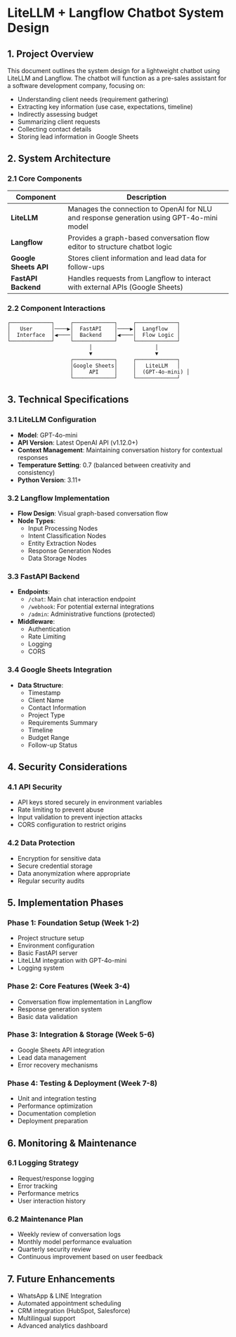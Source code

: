 # LiteLLM + Langflow Chatbot System Design

## 1. Project Overview

This document outlines the system design for a lightweight chatbot using LiteLLM and Langflow. The chatbot will function as a pre-sales assistant for a software development company, focusing on:

- Understanding client needs (requirement gathering)
- Extracting key information (use case, expectations, timeline)
- Indirectly assessing budget
- Summarizing client requests
- Collecting contact details
- Storing lead information in Google Sheets

## 2. System Architecture

### 2.1 Core Components

| Component | Description |
|-----------|------------|
| **LiteLLM** | Manages the connection to OpenAI for NLU and response generation using GPT-4o-mini model |
| **Langflow** | Provides a graph-based conversation flow editor to structure chatbot logic |
| **Google Sheets API** | Stores client information and lead data for follow-ups |
| **FastAPI Backend** | Handles requests from Langflow to interact with external APIs (Google Sheets) |

### 2.2 Component Interactions

```
┌─────────────┐     ┌─────────────┐     ┌─────────────┐
│   User      │────▶│  FastAPI    │────▶│  Langflow   │
│  Interface  │◀────│  Backend    │◀────│  Flow Logic │
└─────────────┘     └─────────────┘     └─────────────┘
                          │                    │
                          ▼                    ▼
                    ┌─────────────┐     ┌─────────────┐
                    │Google Sheets│     │   LiteLLM   │
                    │     API     │     │  (GPT-4o-mini) │
                    └─────────────┘     └─────────────┘
```

## 3. Technical Specifications

### 3.1 LiteLLM Configuration

- **Model**: GPT-4o-mini
- **API Version**: Latest OpenAI API (v1.12.0+)
- **Context Management**: Maintaining conversation history for contextual responses
- **Temperature Setting**: 0.7 (balanced between creativity and consistency)
- **Python Version**: 3.11+

### 3.2 Langflow Implementation

- **Flow Design**: Visual graph-based conversation flow
- **Node Types**:
  - Input Processing Nodes
  - Intent Classification Nodes
  - Entity Extraction Nodes
  - Response Generation Nodes
  - Data Storage Nodes

### 3.3 FastAPI Backend

- **Endpoints**:
  - `/chat`: Main chat interaction endpoint
  - `/webhook`: For potential external integrations
  - `/admin`: Administrative functions (protected)
- **Middleware**:
  - Authentication
  - Rate Limiting
  - Logging
  - CORS

### 3.4 Google Sheets Integration

- **Data Structure**:
  - Timestamp
  - Client Name
  - Contact Information
  - Project Type
  - Requirements Summary
  - Timeline
  - Budget Range
  - Follow-up Status

## 4. Security Considerations

### 4.1 API Security

- API keys stored securely in environment variables
- Rate limiting to prevent abuse
- Input validation to prevent injection attacks
- CORS configuration to restrict origins

### 4.2 Data Protection

- Encryption for sensitive data
- Secure credential storage
- Data anonymization where appropriate
- Regular security audits

## 5. Implementation Phases

### Phase 1: Foundation Setup (Week 1-2)
- Project structure setup
- Environment configuration
- Basic FastAPI server
- LiteLLM integration with GPT-4o-mini
- Logging system

### Phase 2: Core Features (Week 3-4)
- Conversation flow implementation in Langflow
- Response generation system
- Basic data validation

### Phase 3: Integration & Storage (Week 5-6)
- Google Sheets API integration
- Lead data management
- Error recovery mechanisms

### Phase 4: Testing & Deployment (Week 7-8)
- Unit and integration testing
- Performance optimization
- Documentation completion
- Deployment preparation

## 6. Monitoring & Maintenance

### 6.1 Logging Strategy

- Request/response logging
- Error tracking
- Performance metrics
- User interaction history

### 6.2 Maintenance Plan

- Weekly review of conversation logs
- Monthly model performance evaluation
- Quarterly security review
- Continuous improvement based on user feedback

## 7. Future Enhancements

- WhatsApp & LINE Integration
- Automated appointment scheduling
- CRM integration (HubSpot, Salesforce)
- Multilingual support
- Advanced analytics dashboard 